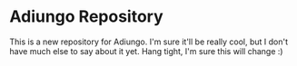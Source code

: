 # Adiungo Repository

This is a new repository for Adiungo. I'm sure it'll be really cool, but I don't have much else to say about it yet. Hang tight, I'm sure this will change :)
